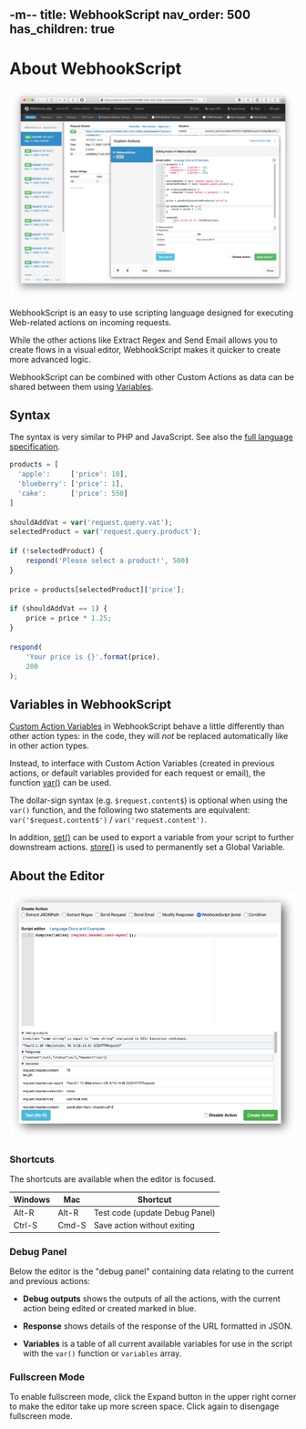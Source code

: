 -m--
title: WebhookScript
nav_order: 500
has_children: true
---

# About WebhookScript

!["WebhookScript" Custom Action screenshot](/images/webhookscript-in-action.png)

WebhookScript is an easy to use scripting language designed for executing Web-related actions on incoming requests. 

While the other actions like Extract Regex and Send Email allows you to create flows in a visual editor, WebhookScript makes it quicker to create more advanced logic.

WebhookScript can be combined with other Custom Actions as data can be shared between them using [Variables](/custom-actions.html#about-variables).

## Syntax

The syntax is very similar to PHP and JavaScript. See also the [full language specification](/webhookscript/reference.html).

```javascript
products = [
  'apple':     ['price': 10],
  'blueberry': ['price': 1],
  'cake':      ['price': 550]
]

shouldAddVat = var('request.query.vat');
selectedProduct = var('request.query.product');

if (!selectedProduct) {
    respond('Please select a product!', 500)
}

price = products[selectedProduct]['price'];

if (shouldAddVat == 1) {
    price = price * 1.25;
}

respond(
    'Your price is {}'.format(price),
    200
);
```

## Variables in WebhookScript

[Custom Action Variables](/custom-actions.html#about-variables) in WebhookScript behave a little differently than other action types: in the code, they will *not* be replaced automatically like in other action types.

Instead, to interface with Custom Action Variables (created in previous actions, or default variables provided for each request or email), the function [var()](/webhookscript/functions/variables.html#varstring-variable_name-stringnumber-default-mixed) can be used.

The dollar-sign syntax (e.g. `$request.content$`) is optional when using the `var()` function, and the following two statements are equivalent: `var('$request.content$')` / `var('request.content')`.

In addition, [set()](/webhookscript/functions/variables.html#setstring-variable_name-string-variable_value) can be used to export a variable from your script to further downstream actions.  [store()](/webhookscript/functions/variables.html#storestring-global_variable_name-any-value-any) is used to permanently set a Global Variable.

## About the Editor

!["WebhookScript" Custom Action screenshot](/images/webhookscript-action.png)

### Shortcuts

The shortcuts are available when the editor is focused.

| Windows  | Mac     | Shortcut                       |
|----------|---------|--------------------------------|
| Alt-R    | Alt-R   | Test code (update Debug Panel) |
| Ctrl-S   | Cmd-S   | Save action without exiting    |

### Debug Panel

Below the editor is the "debug panel" containing data relating to the current and previous actions:

* **Debug outputs** shows the outputs of all the actions, with the current action being edited or created marked in blue.

* **Response** shows details of the response of the URL formatted in JSON.

* **Variables** is a table of all current available variables for use in the script with the `var()` function or `variables` array.

### Fullscreen Mode

To enable fullscreen mode, click the Expand button in the upper right corner to make the editor take up more screen space. Click again to disengage fullscreen mode.
